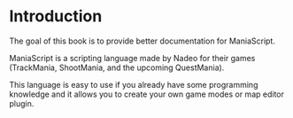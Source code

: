 # Introduction

The goal of this book is to provide better documentation for ManiaScript.

ManiaScript is a scripting language made by Nadeo for their games \(TrackMania, ShootMania, and the upcoming QuestMania\).

This language is easy to use if you already have some programming knowledge and it allows you to create your own game modes or map editor plugin.

